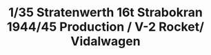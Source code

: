 ---
layout: product
title: "1/35 Stratenwerth 16t Strabokran 1944/45 Production / V-2 Rocket/ Vidalwagen"
price: "8200" 
desc: "Maketa"
img_path: "/assets/img/TAKO2123.jpg"
brand: "N/A"
available: false
special_offer: false
new: false
soon: false
cat: "010000"
subcat: "010200"
subsubcat: "0N/A"
sifra: "TAKO2123"
popular: false
---